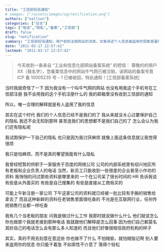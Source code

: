 ```yaml
---
title: "工信部短信通知"
# images: ["/assets/images/og/notification.png"]
authors: ["eallion"]
categories: ["日志"]
tags: ["电话","隐私","备案","工信部"]
draft: false
slug: "notification"
summary: "工信部短信通知，用户收到注销网站的消息。文章讲述个人信息被盗用的现象普遍存在，个人隐私已不复存在。作者曾在一家网络公司发现内部系统有大量老板和企业负责人电话资料，这些资料可能是从外面购买或者直接从工商局获取。无论在互联网行业还是传统销售行业，新鲜的个人信息都很受欢迎。作者认为不必过于担心自己的隐私泄露，因为无法阻止他人盗用信息。"
date: "2011-03-17 22:57:42"
lastmod: "2011-03-17 22:57:42"
---
```


<blockquote > 今天收到一条来自 “工业和信息化部网站备案系统” 的短信：
尊敬的的用户 XX（我名字），您备案信息中的网站牛气网已被注销，该网站的备案号晋 ICP 备 10005235 号 - 1 已被收回，特此通知！[工信部备案系统]</blockquote > 当时我就奇怪了一下
因为我没有一个叫牛气网的网站
也没有用我这个手机号在工信部注册
我不会用我的这个手机注册什么的
我的邮箱里没有收到工信部的通知

所以，唯一合理的解释就是有人盗用了我的信息

其实在这个时代
我们的个人信息已经不是我们的了
我从来就没关心过要保护自己的隐私
我还不会无知到那样
甚至连我们的思想都不是我们自己的了
怎么会认为我们还有隐私呢

我试图保护一下自己的隐私
也只是因为我讨厌麻烦
就像上面这条信息就让我觉得很烦

我只是怕麻烦，而不是真的奢望我能有什么隐私

我曾经短暂的供职于一家服务于百度的网络公司
公司的内部系统里有绍兴地区所有老板和企业负责人的电话
当然，新员工只能收到一些很差的企业甚至小作坊的资料
我悄悄的问过那些资料是哪里来的
一个在公司呆了很长时间的 HR 告诉我说
有些是从外面买的
有些是自己搜集的
有些是直接从工商局买的

可能上午新注册一家公司
下午这家公司的资料就已经被一批比较有手腕的销售给拿去了
而且这种新鲜的资料在老销售里面很吃香的
不光是在互联网行业，任何传统销售行业都一样吃香

我有几个当老板的朋友
问我是做过什么工作
我那时就说做什么什么
他们就说怎么你也做那个我就老接到那种电话
我就跟他们解释是怎么回事
因为他们自己都莫名其妙自己的电话怎么会有那么多人知道的
而且他们好像很相信政府机构的样子

其实，真的不用去刻意在意这些
你也做不了什么
不怕贼偷，就怕贼惦记啊
别人要来盗用你的信息
你只能干着急
不如索性不介意了
落得个轻松
